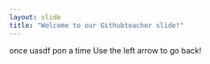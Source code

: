 ```yaml
---
layout: slide
title: "Welcome to our Githubteacher slide!"
---
```

once uasdf pon a time
Use the left arrow to go back!
